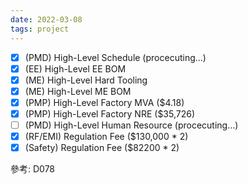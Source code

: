 ```yaml
---
date: 2022-03-08
tags: project
---
```


- [x] (PMD) High-Level Schedule (procecuting...)
- [x] (EE) High-Level EE BOM 
- [x] (ME) High-Level Hard Tooling
- [x] (ME) High-Level ME BOM
- [x] (PMP) High-Level Factory MVA ($4.18)
- [x] (PMP) High-Level Factory NRE ($35,726)
- [ ] (PMD) High-Level Human Resource (procecuting...)
- [x] (RF/EMI) Regulation Fee ($130,000 * 2)
- [x] (Safety) Regulation Fee ($82200 * 2)

參考: D078
